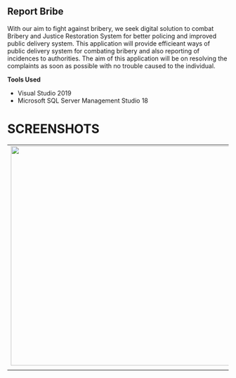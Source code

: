 ## Report Bribe

With our aim to fight against bribery, we seek digital solution to combat Bribery and Justice Restoration System for better policing and improved public delivery system.
This application will provide efficieant ways of public delivery system for combating bribery and also reporting of incidences to authorities. The aim of this application will be on resolving the complaints as soon as possible with no trouble caused to the individual.

**Tools Used**
- Visual Studio 2019
- Microsoft SQL Server Management Studio 18

# SCREENSHOTS

<table>
  <tr>
    <td><img src="https://user-images.githubusercontent.com/29120494/93121341-522dda80-f6e2-11ea-9393-b85515f8ccad.png" width="500px" /></td>
    <td><img src="https://user-images.githubusercontent.com/29120494/93121578-b355ae00-f6e2-11ea-9b23-449c59e5d7dd.png" width="500px" /></td>
  </tr>
  <tr>
    <td><img src="" /></td>
  </tr>
</table>
